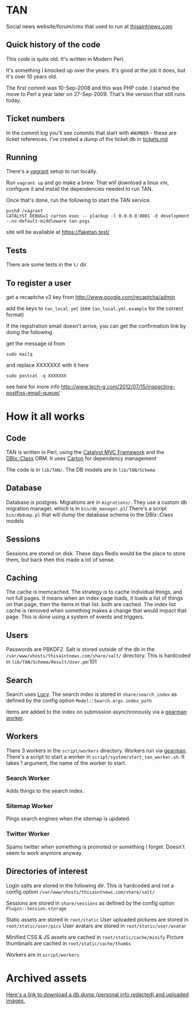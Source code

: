 # TAN
Social news website/forum/cms that used to run at [thisaintnews.com](https://thisaintnews.com)

## Quick history of the code
This code is quite old. It's written in Modern Perl.

It's something I knocked up over the years. It's good at the job it does, but it's over 10 years old.

The first commit was 10-Sep-2008 and this was PHP code.
I started the move to Perl a year later on 27-Sep-2009. That's the version that still runs today.

## Ticket numbers
In the commit log you'll see commits that start with `#NUMBER` - these are ticket references. I've created a dump of the ticket db in [tickets.md](tickets.md)

## Running
There's a [vagrant](https://www.vagrantup.com/) setup to run locally.

Run `vagrant up` and go make a brew. That will download a linux vm, configure it and install the dependencies needed to run TAN.

Once that's done, run the following to start the TAN service.

```
pushd /vagrant
CATALYST_DEBUG=1 carton exec -- plackup -l 0.0.0.0:8081 -E development --no-default-middleware tan.psgi
```

site will be available at https://faketan.test/

## Tests
There are some tests in the `t/` dir.

## To register a user
get a recaptcha v2 key from http://www.google.com/recaptcha/admin

add the keys to `tan_local.yml` (see `tan_local.yml.example` for the correct format)

If the registration email doesn't arrive, you can get the confirmation link by doing the following

get the message id from
```
sudo mailq
```

and replace XXXXXXX with it here
```
sudo postcat -q XXXXXXX
```

see here for more info
http://www.tech-g.com/2012/07/15/inspecting-postfixs-email-queue/

# How it all works
## Code
TAN is written in Perl, using the [Catalyst MVC Framework](https://metacpan.org/pod/Catalyst::Manual) and the [DBIx::Class](https://metacpan.org/pod/DBIx::Class) ORM. It uses [Carton](https://metacpan.org/pod/Carton) for dependency management

The code is in `lib/TAN/`.
The DB models are in `lib/TAN/Schema`

## Database
Database is postgres.
Migrations are in `migrations/`. They use a custom db migration manager, which is in `bin/db_manager.pl`/
There's a script `bin/dbdump.pl` that will dump the database schema to the DBIx::Class models

## Sessions
Sessions are stored on disk. These days Redis would be the place to store them, but back then this made a lot of sense.

## Caching
The cache is memcached.
The strategy is to cache individual things, and not full pages. It means when an index page loads, it loads a list of things on that page, then the items in that list. both are cached. The index list cache is removed when something makes a change that would impact that page. This is done using a system of events and triggers.

## Users
Passwords are PBKDF2.
Salt is stored outside of the db in the `/var/www/vhosts/thisaintnews.com/share/salt/` directory. This is hardcoded in `lib/TAN/Schema/Result/User.pm`:101

## Search

Search uses [Lucy](https://metacpan.org/pod/release/CREAMYG/Lucy-0.4.2/lib/Lucy.pod). The search index is stored in `share/search_index` as defined by the config option `Model::Search.args.index_path`

Items are added to the index on submission asynchronously via a [gearman worker](#search-worker).

## Workers
There 3 workers in the `script/workers` directory.
Workers run via [gearman](http://gearman.org/).
There's a script to start a worker in `script/system/start_tan_worker.sh`. It takes 1 argument, the name of the worker to start.

### Search Worker
Adds things to the search index.

### Sitemap Worker
Pings search engines when the sitemap is updated.

### Twitter Worker
Spams twitter when something is promoted or something I forget. Doesn't seem to work anymore anyway.

## Directories of interest
Login salts are stored in the following dir. This is hardcoded and not a config option
`/var/www/vhosts/thisaintnews.com/share/salt/`

Sessions are stored in `share/sessions` as defined by the config option `Plugin::Session.storage`

Static assets are stored in `root/static`
User uploaded pictures are stored in `root/static/user/pics`
User avatars are stored in `root/static/user/avatar`

Minified CSS & JS assets are cached in `root/static/cache/minify`
Picture thumbnails are cached in `root/static/cache/thumbs`

Workers are in `script/workers`

# Archived assets
[Here's a link to download a db dump (personal info redacted) and uploaded images.](https://web.tresorit.com/l#ZsDSVmFC6qzTuJ2vtg9QGw)
